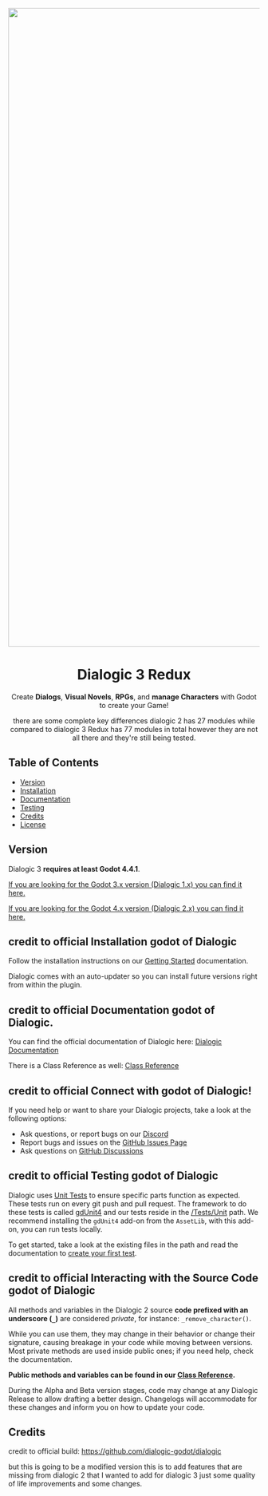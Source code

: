 <p align="center">
  <img width="1280" alt="cover" src="https://user-images.githubusercontent.com/2206700/189457799-6327bab0-b085-4421-8640-6a18e395d17d.png">
</p>

<h1 align="center">Dialogic 3 Redux</h1>

<p align="center">
  Create <b>Dialogs</b>, <b>Visual Novels</b>, <b>RPGs</b>, and <b>manage Characters</b> with Godot to create your Game!
</p>
<p align="center">
  there are some complete key differences dialogic 2 has 27 modules while compared to dialogic 3 Redux has 77 modules in total however they are not all there and they're still being tested.
</p>

## Table of Contents
- [Version](#version)
- [Installation](#installation)
- [Documentation](#documentation)
- [Testing](#testing)
- [Credits](#credits)
- [License](#license)

## Version

Dialogic 3 **requires at least Godot 4.4.1**.

[If you are looking for the Godot 3.x version (Dialogic 1.x) you can find it here.](https://github.com/dialogic-godot/dialogic-1)

[If you are looking for the Godot 4.x version (Dialogic 2.x) you can find it here.](https://github.com/dialogic-godot/dialogic)

## credit to official Installation godot of Dialogic
Follow the installation instructions on our [Getting Started](https://docs.dialogic.pro/getting-started.html#1-installation--activation) documentation.

Dialogic comes with an auto-updater so you can install future versions right from within the plugin.

## credit to official Documentation godot of Dialogic.
You can find the official documentation of Dialogic here: [Dialogic Documentation](https://docs.dialogic.pro/)

There is a Class Reference as well: [Class Reference](https://docs.dialogic.pro/class_index.html)


## credit to official Connect with godot of Dialogic!
If you need help or want to share your Dialogic projects, take a look at the following options:

- Ask questions, or report bugs on our [Discord](https://discord.gg/DjcDgDaTMe)
- Report bugs and issues on the [GitHub Issues Page](https://github.com/dialogic-godot/dialogic/issues)
- Ask questions on [GitHub Discussions](https://github.com/dialogic-godot/dialogic/discussions)

## credit to official Testing godot of Dialogic
Dialogic uses [Unit Tests](https://en.wikipedia.org/wiki/Unit_testing) to ensure specific parts function as expected. These tests run on every git push and pull request. The framework to do these tests is called [gdUnit4](https://github.com/MikeSchulze/gdUnit4) and our tests reside in the [/Tests/Unit](https://github.com/dialogic-godot/dialogic/tree/main/Tests/Unit) path. We recommend installing the `gdUnit4` add-on from the `AssetLib`, with this add-on, you can run tests locally.

To get started, take a look at the existing files in the path and read the documentation to [create your first test](https://mikeschulze.github.io/gdUnit4/first_steps/firstTest/).

## credit to official Interacting with the Source Code godot of Dialogic
All methods and variables in the Dialogic 2 source **code prefixed with an underscore (`_`)** are considered *private*, for instance: `_remove_character()`.

While you can use them, they may change in their behavior or change their signature, causing breakage in your code while moving between versions.
Most private methods are used inside public ones; if you need help, check the documentation.

**Public methods and variables can be found in our [Class Reference](https://docs.dialogic.pro/class_index.html).**

During the Alpha and Beta version stages, code may change at any Dialogic Release to allow drafting a better design.
Changelogs will accommodate for these changes and inform you on how to update your code.


## Credits
credit to official build: https://github.com/dialogic-godot/dialogic

but this is going to be a modified version
this is to add features that are missing from dialogic 2 that I wanted to add for dialogic 3 just some quality of life improvements and some changes.
